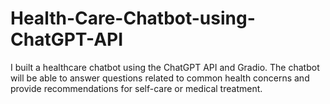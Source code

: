 # Health-Care-Chatbot-using-ChatGPT-API

I built a healthcare chatbot using the ChatGPT API and Gradio. The chatbot will be able to answer questions related to common health concerns and provide recommendations for self-care or medical treatment. 
